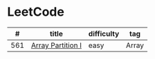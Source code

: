 # LeetCode

|  #  |             title           |  difficulty  |   tag  |
| --- | --------------------------- | ------------ | ------ |
| 561 | [Array Partition I](https://github.com/XiaoLyu/LeetCode/blob/master/src/Array%20Partition%20I.java)| easy | Array |
